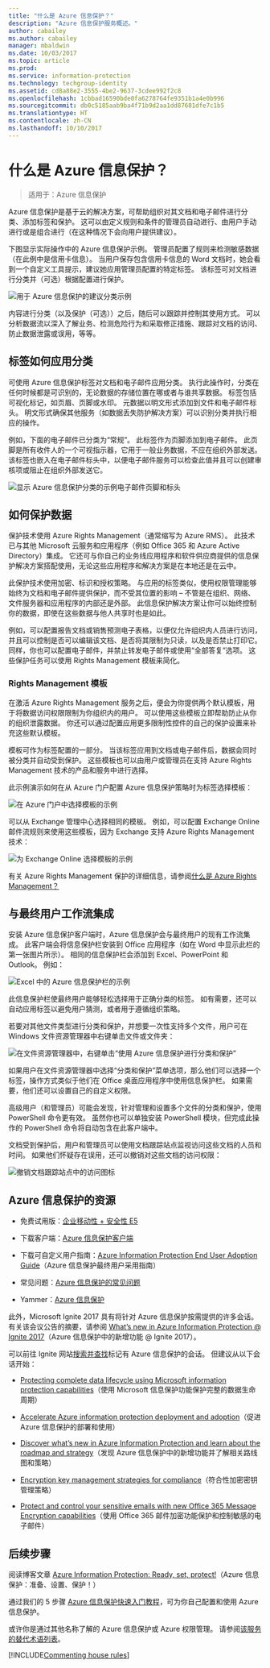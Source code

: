 ```yaml
---
title: "什么是 Azure 信息保护？"
description: "Azure 信息保护服务概述。"
author: cabailey
ms.author: cabailey
manager: mbaldwin
ms.date: 10/03/2017
ms.topic: article
ms.prod: 
ms.service: information-protection
ms.technology: techgroup-identity
ms.assetid: cd8a88e2-3555-4be2-9637-3cdee992f2c8
ms.openlocfilehash: 1cbbad16590bde0fa6278764fe9351b1a4e0b996
ms.sourcegitcommit: db0c5185aab9ba4f71b9d2aa1dd87681dfe7c1b5
ms.translationtype: HT
ms.contentlocale: zh-CN
ms.lasthandoff: 10/10/2017
---
```

# <a name="what-is-azure-information-protection"></a>什么是 Azure 信息保护？

>适用于：Azure 信息保护

Azure 信息保护是基于云的解决方案，可帮助组织对其文档和电子邮件进行分类、添加标签和保护。 这可以由定义规则和条件的管理员自动进行、由用户手动进行或是组合进行（在这种情况下会向用户提供建议）。 

下图显示实际操作中的 Azure 信息保护示例。 管理员配置了规则来检测敏感数据（在此例中是信用卡信息）。 当用户保存包含信用卡信息的 Word 文档时，她会看到一个自定义工具提示，建议她应用管理员配置的特定标签。 该标签可对文档进行分类并（可选）根据配置进行保护。 

![用于 Azure 信息保护的建议分类示例](../media/info-protect-recommend-calloutsv2.png)

内容进行分类（以及保护（可选））之后，随后可以跟踪并控制其使用方式。 可以分析数据流以深入了解业务、检测危险行为和采取修正措施、跟踪对文档的访问、防止数据泄露或误用，等等。

## <a name="how-labels-apply-classification"></a>标签如何应用分类

可使用 Azure 信息保护标签对文档和电子邮件应用分类。 执行此操作时，分类在任何时候都是可识别的，无论数据的存储位置在哪或者与谁共享数据。 标签包括可视化标记，如页眉、页脚或水印。 元数据以明文形式添加到文件和电子邮件标头。 明文形式确保其他服务（如数据丢失防护解决方案）可以识别分类并执行相应的操作。 

例如，下面的电子邮件已分类为“常规”。 此标签作为页脚添加到电子邮件。 此页脚是所有收件人的一个可视指示器，它用于一般业务数据，不应在组织外部发送。 该标签也嵌入在电子邮件标头中，以便电子邮件服务可以检查此值并且可以创建审核项或阻止在组织外部发送它。

![显示 Azure 信息保护分类的示例电子邮件页脚和标头](../media/example-email-footerv2.png)


## <a name="how-data-is-protected"></a>如何保护数据

保护技术使用 Azure Rights Management（通常缩写为 Azure RMS）。 此技术已与其他 Microsoft 云服务和应用程序（例如 Office 365 和 Azure Active Directory）集成。 它还可与你自己的业务线应用程序和软件供应商提供的信息保护解决方案搭配使用，无论这些应用程序和解决方案是在本地还是在云中。

此保护技术使用加密、标识和授权策略。 与应用的标签类似，使用权限管理能够始终为文档和电子邮件提供保护，而不受其位置的影响 – 不管是在组织、网络、文件服务器和应用程序的内部还是外部。 此信息保护解决方案让你可以始终控制你的数据，即使在这些数据与他人共享时也是如此。

例如，可以配置报告文档或销售预测电子表格，以便仅允许组织内人员进行访问，并且可以控制是否可以编辑该文档、是否将其限制为只读，以及是否禁止打印它。 同样，你也可以配置电子邮件，并禁止转发电子邮件或使用“全部答复”选项。 这些保护任务可以使用 Rights Management 模板来简化。

### <a name="rights-management-templates"></a>Rights Management 模板

在激活 Azure Rights Management 服务之后，便会为你提供两个默认模板，用于将数据访问权限限制为你组织内的用户。 可以使用这些模板立即帮助防止从你的组织泄露数据。 你还可以通过配置应用更多限制性控件的自己的保护设置来补充这些默认模板。

模板可作为标签配置的一部分。 当该标签应用到文档或电子邮件后，数据会同时被分类并自动受到保护。 这些模板也可以由用户或管理员在支持 Azure Rights Management 技术的产品和服务中进行选择。

此示例演示如何在从 Azure 门户配置 Azure 信息保护策略时为标签选择模板：

![在 Azure 门户中选择模板的示例](../media/info-protect-template-callout.png)

可以从 Exchange 管理中心选择相同的模板。 例如，可以配置 Exchange Online 邮件流规则来使用这些模板，因为 Exchange 支持 Azure Rights Management 技术：

![为 Exchange Online 选择模板的示例](../media/templates-exchangeonline-callouts.png)

有关 Azure Rights Management 保护的详细信息，请参阅[什么是 Azure Rights Management？](what-is-azure-rms.md)

## <a name="integration-with-end-user-workflows"></a>与最终用户工作流集成

安装 Azure 信息保护客户端时，Azure 信息保护会与最终用户的现有工作流集成。 此客户端会将信息保护栏安装到 Office 应用程序（如在 Word 中显示此栏的第一张图片所示）。 相同的信息保护栏会添加到 Excel、PowerPoint 和 Outlook。 例如：

![Excel 中的 Azure 信息保护栏的示例](../media/excel2016-infoprotect-barv2.png)

此信息保护栏使最终用户能够轻松选择用于正确分类的标签。 如有需要，还可以自动应用标签以避免用户猜测，或者用于遵循组织策略。

若要对其他文件类型进行分类和保护，并想要一次性支持多个文件，用户可在 Windows 文件资源管理器中右键单击文件或文件夹：

![在文件资源管理器中，右键单击“使用 Azure 信息保护进行分类和保护”](../media/right-click-classify-protect-folder.png)

如果用户在文件资源管理器中选择“分类和保护”菜单选项，那么他们可以选择一个标签，操作方式类似于他们在 Office 桌面应用程序中使用信息保护栏。 如果需要，他们还可以设置自己的自定义权限。

高级用户（和管理员）可能会发现，针对管理和设置多个文件的分类和保护，使用 PowerShell 命令更有效。 虽然你也可以单独安装 PowerShell 模块，但完成此操作的 PowerShell 命令将自动包含在此客户端中。

文档受到保护后，用户和管理员可以使用文档跟踪站点监视访问这些文档的人员和时间。 如果他们怀疑存在误用，还可以撤销对这些文档的访问权限：

![撤销文档跟踪站点中的访问图标](../media/tracking-site-revoke-access-icon.png)


## <a name="resources-for-azure-information-protection"></a>Azure 信息保护的资源

- 免费试用版：[企业移动性 + 安全性 E5](https://portal.office.com/Signup/Signup.aspx?OfferId=87dd2714-d452-48a0-a809-d2f58c4f68b7)

- 下载客户端：[Azure 信息保护客户端](https://www.microsoft.com/en-us/download/details.aspx?id=53018)

- 下载可自定义用户指南：[Azure Information Protection End User Adoption Guide](https://download.microsoft.com/download/7/1/2/712A280C-1C66-4EF9-8DC3-88EE43BEA3D4/Azure_Information_Protection_End_User_Adoption_Guide_EN_US.pdf)（Azure 信息保护最终用户采用指南）

- 常见问题：[Azure 信息保护的常见问题](../get-started/faqs.md)

- Yammer：[Azure 信息保护](https://www.yammer.com/askipteam/#/threads/inGroup?type=in_group&feedId=8652489&view=all)


此外，Microsoft Ignite 2017 具有将针对 Azure 信息保护按需提供的许多会话。 有关该会议公告的摘要，请参阅 [What’s new in Azure Information Protection @ Ignite 2017](https://blogs.technet.microsoft.com/enterprisemobility/2017/09/27/whats-new-in-azure-information-protection-ignite-2017/)（Azure 信息保护中的新增功能 @ Ignite 2017）。 

可以前往 Ignite 网站[搜索并查找](https://myignite.microsoft.com/videos?q=%2522azure%2520information%2520protection%2522)标记有 Azure 信息保护的会话。 但建议从以下会话开始：

- [Protecting complete data lifecycle using Microsoft information protection capabilities](https://myignite.microsoft.com/videos/55397)（使用 Microsoft 信息保护功能保护完整的数据生命周期）

- [Accelerate Azure information protection deployment and adoption](https://myignite.microsoft.com/videos/53454)（促进 Azure 信息保护的部署和使用）

- [Discover what’s new in Azure Information Protection and learn about the roadmap and strategy](https://myignite.microsoft.com/videos/53453)（发现 Azure 信息保护中的新增功能并了解相关路线图和策略）

- [Encryption key management strategies for compliance](https://myignite.microsoft.com/videos/53455)（符合性加密密钥管理策略）

- [Protect and control your sensitive emails with new Office 365 Message Encryption capabilities](https://myignite.microsoft.com/videos/53230)（使用 Office 365 邮件加密功能保护和控制敏感的电子邮件）


## <a name="next-steps"></a>后续步骤

阅读博客文章 [Azure Information Protection: Ready, set, protect!](https://blogs.technet.microsoft.com/enterprisemobility/2017/02/21/azure-information-protection-ready-set-protect/)（Azure 信息保护：准备、设置、保护！）

通过我们的 5 步骤 [Azure 信息保护快速入门教程](../get-started/infoprotect-quick-start-tutorial.md)，可为你自己配置和使用 Azure 信息保护。

或许你是通过其他名称了解的 Azure 信息保护或 Azure 权限管理。 请参阅[该服务的替代术语列表](azure-rms-aka.md)。

[!INCLUDE[Commenting house rules](../includes/houserules.md)]